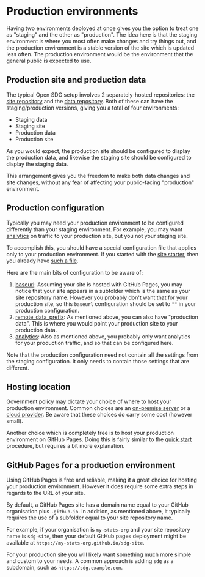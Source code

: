 <h1>Production environments</h1>

Having two environments deployed at once gives you the option to treat one as "staging" and the other as "production". The idea here is that the staging environment is where you most often make changes and try things out, and the production environment is a stable version of the site which is updated less often. The production environment would be the environment that the general public is expected to use.

## Production site and production data

The typical Open SDG setup involves 2 separately-hosted repositories: the [site repository](../glossary/#site-repository) and the [data repository](../glossary/#data-repository). Both of these can have the staging/production versions, giving you a total of four environments:

* Staging data
* Staging site
* Production data
* Production site

As you would expect, the production site should be configured to display the production data, and likewise the staging site should be configured to display the staging data.

This arrangement gives you the freedom to make both data changes and site changes, without any fear of affecting your public-facing "production" environment.

## Production configuration

Typically you may need your production environment to be configured differently than your staging environment. For example, you may want [analytics](../analytics.md) on traffic to your production site, but you not your staging site.

To accomplish this, you should have a special configuration file that applies only to your production environment. If you started with the [site starter](https://github.com/open-sdg/open-sdg-site-starter), then you already have [such a file](https://github.com/open-sdg/open-sdg-site-starter/blob/develop/_config_prod.yml).

Here are the main bits of configuration to be aware of:

1. [baseurl](https://github.com/open-sdg/open-sdg-site-starter/blob/develop/_config_prod.yml#L14): Assuming your site is hosted with GitHub Pages, you may notice that your site appears in a subfolder which is the same as your site repository name. However you probably don't want that for your production site, so this `baseurl` configuration should be set to `""` in your production configuration.
2. [remote_data_prefix](https://github.com/open-sdg/open-sdg-site-starter/blob/develop/_config_prod.yml#L17): As mentioned above, you can also have "production data". This is where you would point your production site to your production data.
3. [analytics](https://github.com/open-sdg/open-sdg-site-starter/blob/develop/_config_prod.yml#L19): Also as mentioned above, you probably only want analytics for your production traffic, and so that can be configured here.

Note that the production configuration need not contain all the settings from the staging configuration. It only needs to contain those settings that are different.

## Hosting location

Government policy may dictate your choice of where to host your production environment. Common choices are an [on-premise server](./linux-server.md) or a [cloud provider](./aws-s3.md). Be aware that these choices do carry some cost (however small).

Another choice which is completely free is to host your production environment on GitHub Pages. Doing this is fairly similar to the [quick start](../quick-start.md) procedure, but requires a bit more explanation.

## GitHub Pages for a production environment

Using GitHub Pages is free and reliable, making it a great choice for hosting your production environment. However it does require some extra steps in regards to the URL of your site.

By default, a GitHub Pages site has a domain name equal to your GitHub organisation plus `.github.io`. In addition, as mentioned above, it typically requires the use of a subfolder equal to your site repository name.

For example, if your organisation is `my-stats-org` and your site repository name is `sdg-site`, then your default GitHub pages deployment might be available at `https://my-stats-org.github.io/sdg-site`.

For your production site you will likely want something much more simple and custom to your needs. A common approach is adding `sdg` as a subdomain, such as `https://sdg.example.com`.



